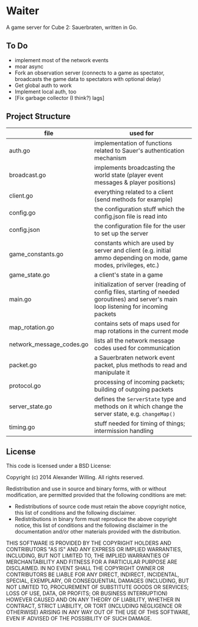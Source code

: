 # Waiter

A game server for Cube 2: Sauerbraten, written in Go.

## To Do

- implement most of the network events
- moar async
- Fork an observation server (connects to a game as spectator, broadcasts the game data to spectators with optional delay)
- Get global auth to work
- Implement local auth, too
- [Fix garbage collector (I think?) lags]

## Project Structure

| file                     | used for                                                                                                                                |
| ------------------------ | --------------------------------------------------------------------------------------------------------------------------------------- |
| auth.go                  | implementation of functions related to Sauer's authentication mechanism                                                                 |
| broadcast.go             | implements broadcasting the world state (player event messages & player positions)                                                      |
| client.go                | everything related to a client (send methods for example)                                                                               |
| config.go                | the configuration stuff which the config.json file is read into                                                                         |
| config.json              | the configuration file for the user to set up the server                                                                                |
| game_constants.go        | constants which are used by server and client (e.g. initial ammo depending on mode, game modes, privileges, etc.)                       |
| game_state.go            | a client's state in a game                                                                                                              |
| main.go                  | initialization of server (reading of config files, starting of needed goroutines) and server's main loop listening for incoming packets |
| map_rotation.go          | contains sets of maps used for map rotations in the current mode                                                                        |
| network_message_codes.go | lists all the network message codes used for communication                                                                              |
| packet.go                | a Sauerbraten network event packet, plus methods to read and manipulate it                                                              |
| protocol.go              | processing of incoming packets; building of outgoing packets                                                                            |
| server_state.go          | defines the `ServerState` type and methods on it which change the server state, e.g. `changeMap()`                                      |
| timing.go                | stuff needed for timing of things; intermission handling                                                                                |

## License

This code is licensed under a BSD License:

Copyright (c) 2014 Alexander Willing. All rights reserved.

Redistribution and use in source and binary forms, with or without modification,
are permitted provided that the following conditions are met:

- Redistributions of source code must retain the above copyright notice, this list of conditions and the following disclaimer.
- Redistributions in binary form must reproduce the above copyright notice, this list of conditions and the following disclaimer in the documentation and/or other materials provided with the distribution.

THIS SOFTWARE IS PROVIDED BY THE COPYRIGHT HOLDERS AND CONTRIBUTORS "AS IS" AND ANY EXPRESS OR IMPLIED WARRANTIES, INCLUDING, BUT NOT LIMITED TO, THE IMPLIED WARRANTIES OF MERCHANTABILITY AND FITNESS FOR A PARTICULAR PURPOSE ARE DISCLAIMED. IN NO EVENT SHALL THE COPYRIGHT OWNER OR CONTRIBUTORS BE LIABLE FOR ANY DIRECT, INDIRECT, INCIDENTAL, SPECIAL, EXEMPLARY, OR CONSEQUENTIAL DAMAGES (INCLUDING, BUT NOT LIMITED TO, PROCUREMENT OF SUBSTITUTE GOODS OR SERVICES; LOSS OF USE, DATA, OR PROFITS; OR BUSINESS INTERRUPTION) HOWEVER CAUSED AND ON ANY THEORY OF LIABILITY, WHETHER IN CONTRACT, STRICT LIABILITY, OR TORT (INCLUDING NEGLIGENCE OR OTHERWISE) ARISING IN ANY WAY OUT OF THE USE OF THIS SOFTWARE, EVEN IF ADVISED OF THE POSSIBILITY OF SUCH DAMAGE.
